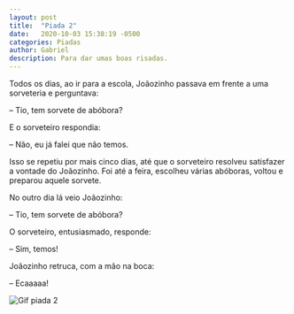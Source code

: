```yaml
---
layout: post
title:  "Piada 2"
date:   2020-10-03 15:38:19 -0500
categories: Piadas
author: Gabriel
description: Para dar umas boas risadas.
---
```


Todos os dias, ao ir para a escola, Joãozinho passava em frente a uma sorveteria e perguntava:

– Tio, tem sorvete de abóbora?

E o sorveteiro respondia:

– Não, eu já falei que não temos.

Isso se repetiu por mais cinco dias, até que o sorveteiro resolveu satisfazer a vontade do Joãozinho. Foi até a feira, escolheu várias abóboras, voltou e preparou aquele sorvete.

No outro dia lá veio Joãozinho:

– Tio, tem sorvete de abóbora?

O sorveteiro, entusiasmado, responde:

– Sim, temos!

Joãozinho retruca, com a mão na boca:

– Ecaaaaa!

![Gif piada 2](https://media1.tenor.com/images/d9896297905b78522372dd5d079294a5/tenor.gif?itemid=4850403)